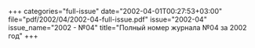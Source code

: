 +++
categories="full-issue"
date="2002-04-01T00:27:53+03:00"
file="pdf/2002/04/2002-04-full-issue.pdf"
issue="2002-04"
issue_name="2002 - №04"
title="Полный номер журнала №04 за 2002 год"
+++